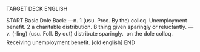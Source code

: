 TARGET DECK
ENGLISH

START
Basic
Dole
Back: —n. 1 (usu. Prec. By the) colloq. Unemployment benefit. 2 a charitable distribution. B thing given sparingly or reluctantly. —v. (-ling) (usu. Foll. By out) distribute sparingly.  on the dole colloq. Receiving unemployment benefit. [old english]
END
